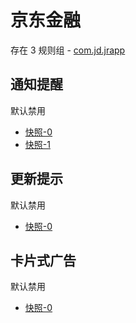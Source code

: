 # 京东金融

存在 3 规则组 - [com.jd.jrapp](/src/apps/com.jd.jrapp.ts)

## 通知提醒

默认禁用

- [快照-0](https://i.gkd.li/import/13249998)
- [快照-1](https://i.gkd.li/import/13255656)

## 更新提示

默认禁用

- [快照-0](https://i.gkd.li/import/13628364)

## 卡片式广告

默认禁用

- [快照-0](https://i.gkd.li/import/13804561)
